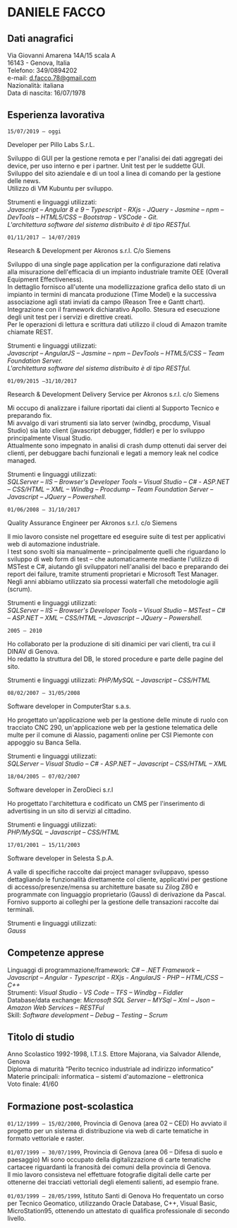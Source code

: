 DANIELE FACCO
=============

Dati anagrafici
---------------

Via Giovanni Amarena 14A/15 scala A  
16143 - Genova, Italia  
Telefono: 349/0894202  
e-mail: d.facco.78@gmail.com  
Nazionalità: italiana  
Data di nascita: 16/07/1978  

Esperienza lavorativa
---------------------

`15/07/2019 – oggi`

Developer per Pillo Labs S.r.L.

<!--- Contratto a tempo indeterminato -->

Sviluppo di GUI per la gestione remota e per l'analisi dei dati aggregati dei device, per uso interno e per i partner. Unit test per le suddette GUI. Sviluppo del sito aziendale e di un tool a linea di comando per la gestione delle news.  
Utilizzo di VM Kubuntu per sviluppo.

Strumenti e linguaggi utilizzati:  
*Javascript – Angular 8 e 9 – Typescript - RXjs - JQuery - Jasmine – npm – DevTools – HTML5/CSS – Bootstrap - VSCode - Git.  
L'architettura software del sistema distribuito è di tipo RESTful.*

`01/11/2017 – 14/07/2019`  

Research & Development per Akronos s.r.l. C/o Siemens  

<!--- Contratto a tempo indeterminato -->

Sviluppo di una single page application per la configurazione dati relativa alla misurazione dell'efficacia di un impianto industriale tramite OEE (Overall Equipment Effectiveness).  
In dettaglio fornisco all'utente una modellizzazione grafica dello stato di un impianto in termini di mancata produzione (Time Model) e la successiva associazione agli stati inviati da campo (Reason Tree e Gantt chart).  
Integrazione con il framework dichiarativo Apollo. Stesura ed esecuzione degli unit test per i servizi e direttive creati.  
Per le operazioni di lettura e scrittura dati utilizzo il cloud di Amazon tramite chiamate REST.  

Strumenti e linguaggi utilizzati:  
*Javascript – AngularJS – Jasmine – npm – DevTools – HTML5/CSS – Team Foundation Server.  
L'architettura software del sistema distribuito è di tipo RESTful.*

`01/09/2015 –31/10/2017`  

Research & Development Delivery Service per Akronos s.r.l. c/o Siemens  

<!--- Contratto a tempo indeterminato -->

Mi occupo di analizzare i failure riportati dai clienti al Supporto Tecnico e preparando fix.  
Mi avvalgo di vari strumenti sia lato server (windbg, procdump, Visual Studio) sia lato client (javascript debugger, fiddler) e per lo sviluppo principalmente Visual Studio.  
Attualmente sono impegnato in analisi di crash dump ottenuti dai server dei clienti, per debuggare bachi funzionali e legati a memory leak nel codice managed.  

Strumenti e linguaggi utilizzati:  
*SQLServer – IIS – Browser's Developer Tools – Visual Studio – C# - ASP.NET – CSS/HTML –
XML – Windbg – Procdump – Team Foundation Server – Javascript – JQuery – Powershell.*

`01/06/2008 – 31/10/2017`

Quality Assurance Engineer per Akronos s.r.l. c/o Siemens

<!--- Contratto a tempo indeterminato -->

Il mio lavoro consiste nel progettare ed eseguire suite di test per applicativi web di automazione industriale.  
I test sono svolti sia manualmente – principalmente quelli che riguardano lo sviluppo
di web form di test – che automaticamente mediante l'utilizzo di MSTest e C#, aiutando gli
sviluppatori nell'analisi del baco e preparando dei report dei failure, tramite strumenti proprietari e Microsoft Test Manager.  
Negli anni abbiamo utilizzato sia processi waterfall che metodologie agili (scrum).

Strumenti e linguaggi utilizzati:  
*SQLServer – IIS – Browser's Developer Tools – Visual Studio – MSTest – C# – ASP.NET – XML – CSS/HTML – Javascript – JQuery – Powershell.*

`2005 – 2010`

<!--- Collaborazione come libero professionista -->

Ho collaborato per la produzione di siti dinamici per vari clienti, tra cui il DINAV di Genova.  
Ho redatto la struttura del DB, le stored procedure e parte delle pagine del sito.

Strumenti e linguaggi utilizzati:
*PHP/MySQL – Javascript – CSS/HTML*

`08/02/2007 – 31/05/2008`

Software developer in ComputerStar s.a.s.

<!--- Contratto di dipendente a tempo indeterminato -->

Ho progettato un'applicazione web per la gestione delle minute di ruolo con tracciato CNC 290, un'applicazione web per la gestione telematica delle multe per il comune di Alassio, pagamenti online per CSI Piemonte con appoggio su Banca Sella.

Strumenti e linguaggi utilizzati:  
*SQLServer – Visual Studio – C# - ASP.NET – Javascript – CSS/HTML – XML*

`18/04/2005 – 07/02/2007`

Software developer in ZeroDieci s.r.l

<!--- Contratto di dipendente a progetto -->

Ho progettato l'architettura e codificato un CMS per l'inserimento di advertising in un sito di servizi al cittadino.

Strumenti e linguaggi utilizzati:  
*PHP/MySQL – Javascript – CSS/HTML*

`17/01/2001 – 15/11/2003`

Software developer in Selesta S.p.A.

<!--- Contratto di dipendente a tempo indeterminato con apprendistato -->

A valle di specifiche raccolte dai project manager sviluppavo, spesso dettagliando le funzionalità direttamente col cliente, applicativi per gestione di accesso/presenze/mensa su architetture basate su Zilog Z80 e programmate con linguaggio proprietario (Gauss) di derivazione da Pascal.  
Fornivo supporto ai colleghi per la gestione delle transazioni raccolte dai terminali.

Strumenti e linguaggi utilizzati:  
*Gauss*

Competenze apprese
------------------

Linguaggi di programmazione/framework: *C# – .NET Framework – Javascript – Angular - Typescript - RXjs - AngularJS - PHP – HTML/CSS – C++*  
Strumenti: *Visual Studio - VS Code – TFS – Windbg – Fiddler*  
Database/data exchange: *Microsoft SQL Server – MYSql – Xml – Json – Amazon Web Services – RESTFul*  
Skill: *Software development – Debug – Testing – Scrum*  

Titolo di studio
----------------

Anno Scolastico 1992-1998, I.T.I.S. Ettore Majorana, via Salvador Allende, Genova  
Diploma di maturità “Perito tecnico industriale ad indirizzo informatico”  
Materie principali: informatica – sistemi d'automazione – elettronica  
Voto finale: 41/60  

Formazione post-scolastica
--------------------------

`01/12/1999 – 15/02/2000`, Provincia di Genova (area 02 – CED)
Ho avviato il progetto per un sistema di distribuzione via web di carte tematiche in formato vettoriale e raster.

`01/07/1999 – 30/07/1999`, Provincia di Genova (area 06 – Difesa di suolo e paesaggio)
Mi sono occupato della digitalizzazione di carte tematiche cartacee riguardanti la franosità dei comuni della provincia di Genova.  
Il mio lavoro consisteva nel effettuare fotografie digitali delle carte per ottenerne dei tracciati vettoriali degli elementi salienti, ad esempio frane.

`01/03/1999 – 28/05/1999`, Istituto Santi di Genova
Ho frequentato un corso per Tecnico Geomatico, utilizzando Oracle Database, C++, Visual Basic, MicroStation95, ottenendo un attestato di qualifica professionale di secondo livello.
